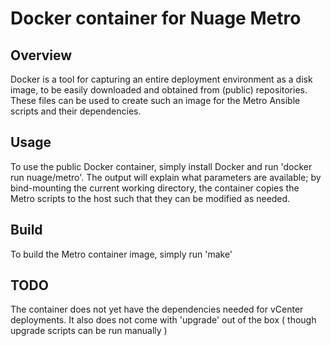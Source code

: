# Docker container for Nuage Metro
## Overview
Docker is a tool for capturing an entire deployment environment as a disk image, 
to be easily downloaded and obtained from (public) repositories. These files can
be used to create such an image for the Metro Ansible scripts and their dependencies.

## Usage
To use the public Docker container, simply install Docker and run 'docker run nuage/metro'.
The output will explain what parameters are available; by bind-mounting the current
working directory, the container copies the Metro scripts to the host such that they can
be modified as needed. 

## Build
To build the Metro container image, simply run 'make'

## TODO
The container does not yet have the dependencies needed for vCenter deployments. It also
does not come with 'upgrade' out of the box ( though upgrade scripts can be run 
manually )
